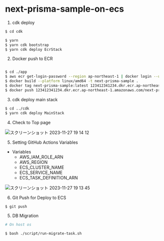 # next-prisma-sample-on-ecs


1. cdk deploy

```bash
$ cd cdk

$ yarn
$ yarn cdk bootstrap
$ yarn cdk deploy EcrStack

```

2. Docker push to ECR

```bash

$ cd ./app
$ aws ecr get-login-password --region ap-northeast-1 | docker login --username AWS --password-stdin 123412341234.dkr.ecr.ap-northeast-1.amazonaws.com
$ docker build --platform linux/amd64 -t next-prisma-sample .
$ docker tag next-prisma-sample:latest 123412341234.dkr.ecr.ap-northeast-1.amazonaws.com/next-prisma-sample:latest
$ docker push 123412341234.dkr.ecr.ap-northeast-1.amazonaws.com/next-prisma-sample:latest
```

3. cdk deploy main stack

```bash
$ cd ../cdk
$ yarn cdk deploy MainStack
```

4. Check to Top page

![スクリーンショット 2023-11-27 19 14 12](https://github.com/YutaOkoshi/next-prisma-sample-on-ecs/assets/37532269/e3bcce06-e349-4037-a165-ac39fbbd2b86)


5. Setting GitHub Actions Variables

- Variables
  - AWS_IAM_ROLE_ARN
  - AWS_REGION
  - ECS_CLUSTER_NAME
  - ECS_SERVICE_NAME
  - ECS_TASK_DEFINITION_ARN

![スクリーンショット 2023-11-27 19 13 45](https://github.com/YutaOkoshi/next-prisma-sample-on-ecs/assets/37532269/2dea8f6b-4f50-486e-873f-937d8d477169)


6. Git Push for Deploy to ECS

```bash
$ git push
```

5. DB Migration


```bash
# On host os

$ bash ./script/run-migrate-task.sh
```

